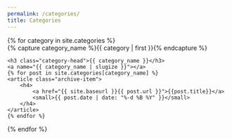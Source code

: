 ```yaml
---
permalink: /categories/
title: Categories
---
```



<div id="archives">
{% for category in site.categories %}
  <div class="archive-group">
    {% capture category_name %}{{ category | first }}{% endcapture %}
    <div id="#{{ category_name | slugize }}"></div>
    <p></p>

    <h3 class="category-head">{{ category_name }}</h3>
    <a name="{{ category_name | slugize }}"></a>
    {% for post in site.categories[category_name] %}
    <article class="archive-item">
        <h4>
            <a href="{{ site.baseurl }}{{ post.url }}">{{post.title}}</a>
            <small>{{ post.date | date: "%-d %B %Y" }}</small>
        </h4>
    </article>
    {% endfor %}
  </div>
{% endfor %}
</div>
